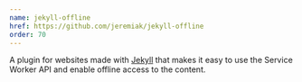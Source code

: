 ```yaml
---
name: jekyll-offline
href: https://github.com/jeremiak/jekyll-offline
order: 70
---
```


A plugin for websites made with [Jekyll](https://jekyllrb.com) that makes it easy to use the Service Worker API and enable offline access to the content.